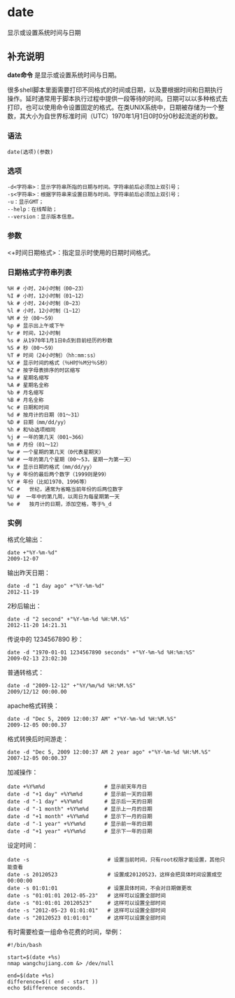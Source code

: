 date
===

显示或设置系统时间与日期

## 补充说明

**date命令** 是显示或设置系统时间与日期。

很多shell脚本里面需要打印不同格式的时间或日期，以及要根据时间和日期执行操作。延时通常用于脚本执行过程中提供一段等待的时间。日期可以以多种格式去打印，也可以使用命令设置固定的格式。在类UNIX系统中，日期被存储为一个整数，其大小为自世界标准时间（UTC）1970年1月1日0时0分0秒起流逝的秒数。

### 语法  

```shell
date(选项)(参数)
```

### 选项  

```shell
-d<字符串>：显示字符串所指的日期与时间。字符串前后必须加上双引号；
-s<字符串>：根据字符串来设置日期与时间。字符串前后必须加上双引号；
-u：显示GMT；
--help：在线帮助；
--version：显示版本信息。
```

### 参数  

<+时间日期格式>：指定显示时使用的日期时间格式。

### 日期格式字符串列表  

```shell
%H # 小时，24小时制（00~23）
%I # 小时，12小时制（01~12）
%k # 小时，24小时制（0~23）
%l # 小时，12小时制（1~12）
%M # 分（00～59）
%p # 显示出上午或下午
%r # 时间，12小时制
%s # 从1970年1月1日0点到目前经历的秒数
%S # 秒（00～59） 
%T # 时间（24小时制）（hh:mm:ss）
%X # 显示时间的格式（％H时％M分％S秒）
%Z # 按字母表排序的时区缩写
%a # 星期名缩写
%A # 星期名全称
%b # 月名缩写
%B # 月名全称
%c # 日期和时间
%d # 按月计的日期（01～31）
%D # 日期（mm/dd/yy） 
%h # 和%b选项相同
%j # 一年的第几天（001~366）
%m # 月份（01～12）
%w # 一个星期的第几天（0代表星期天）
%W # 一年的第几个星期（00～53，星期一为第一天）
%x # 显示日期的格式（mm/dd/yy）
%y # 年份的最后两个数字（1999则是99）
%Y # 年份（比如1970、1996等）
%C #   世纪，通常为省略当前年份的后两位数字
%U #  一年中的第几周，以周日为每星期第一天
%e #   按月计的日期，添加空格，等于%_d
```

### 实例  

格式化输出：

```shell
date +"%Y-%m-%d"
2009-12-07
```

输出昨天日期：

```shell
date -d "1 day ago" +"%Y-%m-%d"
2012-11-19
```

2秒后输出：

```shell
date -d "2 second" +"%Y-%m-%d %H:%M.%S"
2012-11-20 14:21.31
```

传说中的 1234567890 秒：

```shell
date -d "1970-01-01 1234567890 seconds" +"%Y-%m-%d %H:%m:%S"
2009-02-13 23:02:30
```

普通转格式：

```shell
date -d "2009-12-12" +"%Y/%m/%d %H:%M.%S"
2009/12/12 00:00.00
```

apache格式转换：

```shell
date -d "Dec 5, 2009 12:00:37 AM" +"%Y-%m-%d %H:%M.%S"
2009-12-05 00:00.37
```

格式转换后时间游走：

```shell
date -d "Dec 5, 2009 12:00:37 AM 2 year ago" +"%Y-%m-%d %H:%M.%S"
2007-12-05 00:00.37
```

加减操作：

```shell
date +%Y%m%d                   # 显示前天年月日
date -d "+1 day" +%Y%m%d       # 显示前一天的日期
date -d "-1 day" +%Y%m%d       # 显示后一天的日期
date -d "-1 month" +%Y%m%d     # 显示上一月的日期
date -d "+1 month" +%Y%m%d     # 显示下一月的日期
date -d "-1 year" +%Y%m%d      # 显示前一年的日期
date -d "+1 year" +%Y%m%d      # 显示下一年的日期
```

设定时间：

```shell
date -s                         # 设置当前时间，只有root权限才能设置，其他只能查看
date -s 20120523                # 设置成20120523，这样会把具体时间设置成空00:00:00
date -s 01:01:01                # 设置具体时间，不会对日期做更改
date -s "01:01:01 2012-05-23"   # 这样可以设置全部时间
date -s "01:01:01 20120523"     # 这样可以设置全部时间
date -s "2012-05-23 01:01:01"   # 这样可以设置全部时间
date -s "20120523 01:01:01"     # 这样可以设置全部时间
```

有时需要检查一组命令花费的时间，举例：

```shell
#!/bin/bash

start=$(date +%s)
nmap wangchujiang.com &> /dev/null

end=$(date +%s)
difference=$(( end - start ))
echo $difference seconds.
```


<!-- Linux命令行搜索引擎：https://jaywcjlove.github.io/linux-command/ -->
